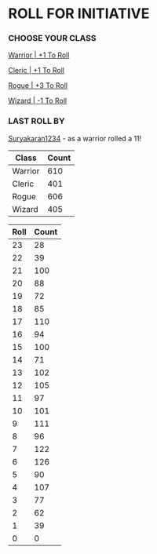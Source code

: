 # ROLL FOR INITIATIVE
### CHOOSE YOUR CLASS

[Warrior | +1 To Roll](https://github.com/benjaminsampica/benjaminsampica/issues/new?title=roll%7Cwarrior&body=Just+click+%27Submit+new+issue%27.)

[Cleric | +1 To Roll](https://github.com/benjaminsampica/benjaminsampica/issues/new?title=roll%7Ccleric&body=Just+click+%27Submit+new+issue%27.)

[Rogue | +3 To Roll](https://github.com/benjaminsampica/benjaminsampica/issues/new?title=roll%7Crogue&body=Just+click+%27Submit+new+issue%27.)

[Wizard | -1 To Roll](https://github.com/benjaminsampica/benjaminsampica/issues/new?title=roll%7Cwizard&body=Just+click+%27Submit+new+issue%27.)
### LAST ROLL BY
[Suryakaran1234](https://www.github.com/Suryakaran1234) - as a warrior rolled a 11!

|Class|Count|
|-|-|
|Warrior|610|
|Cleric|401|
|Rogue|606|
|Wizard|405|

|Roll|Count|
|-|-|
|23|28
|22|39
|21|100
|20|88
|19|72
|18|85
|17|110
|16|94
|15|100
|14|71
|13|102
|12|105
|11|97
|10|101
|9|111
|8|96
|7|122
|6|126
|5|90
|4|107
|3|77
|2|62
|1|39
|0|0
